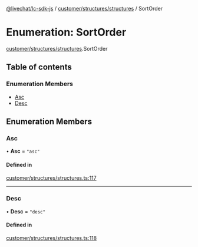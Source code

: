 [@livechat/lc-sdk-js](../README.md) / [customer/structures/structures](../modules/customer_structures_structures.md) / SortOrder

# Enumeration: SortOrder

[customer/structures/structures](../modules/customer_structures_structures.md).SortOrder

## Table of contents

### Enumeration Members

- [Asc](customer_structures_structures.SortOrder.md#asc)
- [Desc](customer_structures_structures.SortOrder.md#desc)

## Enumeration Members

### Asc

• **Asc** = ``"asc"``

#### Defined in

[customer/structures/structures.ts:117](https://github.com/livechat/lc-sdk-js/blob/a921f8a/src/customer/structures/structures.ts#L117)

___

### Desc

• **Desc** = ``"desc"``

#### Defined in

[customer/structures/structures.ts:118](https://github.com/livechat/lc-sdk-js/blob/a921f8a/src/customer/structures/structures.ts#L118)
